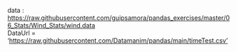 data : https://raw.githubusercontent.com/guipsamora/pandas_exercises/master/06_Stats/Wind_Stats/wind.data  
DataUrl = ‘https://raw.githubusercontent.com/Datamanim/pandas/main/timeTest.csv’
